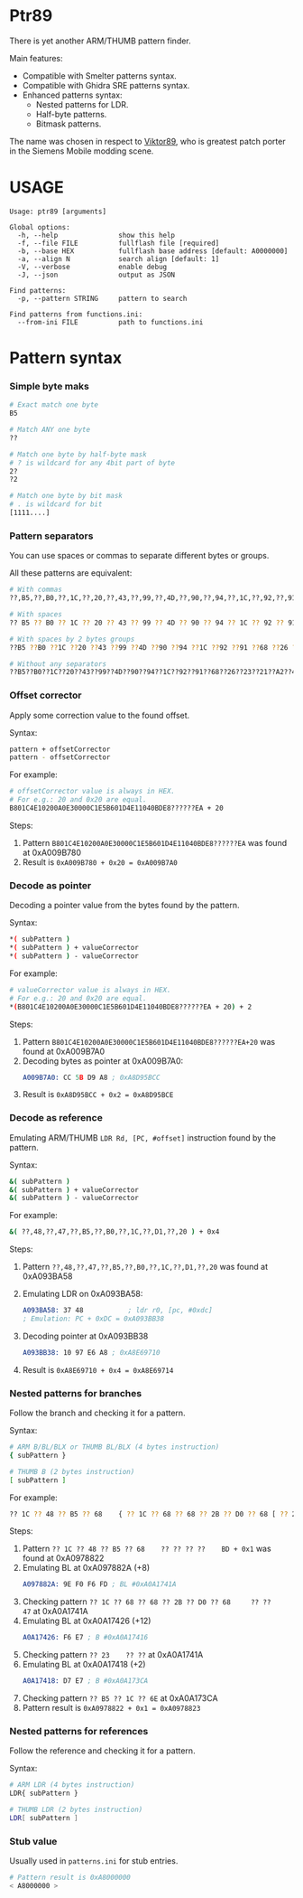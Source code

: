 # Ptr89

There is yet another ARM/THUMB pattern finder.

Main features:
- Compatible with Smelter patterns syntax.
- Compatible with Ghidra SRE patterns syntax.
- Enhanced patterns syntax:
	- Nested patterns for LDR.
	- Half-byte patterns.
	- Bitmask patterns.

The name was chosen in respect to [Viktor89](https://patches.kibab.com/user.php5?action=view_profile&id=4205), who is greatest patch porter in the Siemens Mobile modding scene.

# USAGE
```
Usage: ptr89 [arguments]

Global options:
  -h, --help               show this help
  -f, --file FILE          fullflash file [required]
  -b, --base HEX           fullflash base address [default: A0000000]
  -a, --align N            search align [default: 1]
  -V, --verbose            enable debug
  -J, --json               output as JSON

Find patterns:
  -p, --pattern STRING     pattern to search

Find patterns from functions.ini:
  --from-ini FILE          path to functions.ini
```

# Pattern syntax

### Simple byte maks
```bash
# Exact match one byte
B5

# Match ANY one byte
??

# Match one byte by half-byte mask
# ? is wildcard for any 4bit part of byte
2?
?2

# Match one byte by bit mask
# . is wildcard for bit
[1111....]
```

### Pattern separators
You can use spaces or commas to separate different bytes or groups.

All these patterns are equivalent:
```bash
# With commas
??,B5,??,B0,??,1C,??,20,??,43,??,99,??,4D,??,90,??,94,??,1C,??,92,??,91,??,68,??,26,??,23,??,21,??,A2,??,48,??,47

# With spaces
?? B5 ?? B0 ?? 1C ?? 20 ?? 43 ?? 99 ?? 4D ?? 90 ?? 94 ?? 1C ?? 92 ?? 91 ?? 68 ?? 26 ?? 23 ?? 21 ?? A2 ?? 48 ?? 47

# With spaces by 2 bytes groups
??B5 ??B0 ??1C ??20 ??43 ??99 ??4D ??90 ??94 ??1C ??92 ??91 ??68 ??26 ??23 ??21 ??A2 ??48 ??47

# Without any separators
??B5??B0??1C??20??43??99??4D??90??94??1C??92??91??68??26??23??21??A2??48??47
```

### Offset corrector
Apply some correction value to the found offset.

Syntax:
```bash
pattern + offsetCorrector
pattern - offsetCorrector
```

For example:
```bash
# offsetCorrector value is always in HEX.
# For e.g.: 20 and 0x20 are equal.
B801C4E10200A0E30000C1E5B601D4E11040BDE8??????EA + 20
```

Steps:
1. Pattern `B801C4E10200A0E30000C1E5B601D4E11040BDE8??????EA` was found at 0xA009B780
2. Result is `0xA009B780 + 0x20 = 0xA009B7A0`

### Decode as pointer
Decoding a pointer value from the bytes found by the pattern.

Syntax:
```bash
*( subPattern )
*( subPattern ) + valueCorrector
*( subPattern ) - valueCorrector
```

For example:
```bash
# valueCorrector value is always in HEX.
# For e.g.: 20 and 0x20 are equal.
*(B801C4E10200A0E30000C1E5B601D4E11040BDE8??????EA + 20) + 2
```

Steps:
1. Pattern `B801C4E10200A0E30000C1E5B601D4E11040BDE8??????EA+20` was found at 0xA009B7A0
2. Decoding bytes as pointer at 0xA009B7A0:
	```asm
	A009B7A0: CC 5B D9 A8 ; 0xA8D95BCC
	```
3. Result is `0xA8D95BCC + 0x2 = 0xA8D95BCE`

### Decode as reference
Emulating ARM/THUMB `LDR Rd, [PC, #offset]` instruction found by the pattern.

Syntax:
```bash
&( subPattern )
&( subPattern ) + valueCorrector
&( subPattern ) - valueCorrector
```

For example:
```bash
&( ??,48,??,47,??,B5,??,B0,??,1C,??,D1,??,20 ) + 0x4
```

Steps:
1. Pattern `??,48,??,47,??,B5,??,B0,??,1C,??,D1,??,20` was found at 0xA093BA58
2. Emulating LDR on 0xA093BA58:
	```asm
	A093BA58: 37 48           ; ldr r0, [pc, #0xdc]
	; Emulation: PC + 0xDC = 0xA093BB38
	```
3. Decoding pointer at 0xA093BB38
	```asm
	A093BB38: 10 97 E6 A8 ; 0xA8E69710
	```

3. Result is `0xA8E69710 + 0x4 = 0xA8E69714`

### Nested patterns for branches
Follow the branch and checking it for a pattern.

Syntax:
```bash
# ARM B/BL/BLX or THUMB BL/BLX (4 bytes instruction)
{ subPattern }

# THUMB B (2 bytes instruction)
[ subPattern ]
```

For example:
```bash
?? 1C ?? 48 ?? B5 ?? 68    { ?? 1C ?? 68 ?? 68 ?? 2B ?? D0 ?? 68 [ ?? 23 [ ?? B5 ?? 1C ?? 6E ] ] 47 }    BD + 0x1
```

Steps:
1. Pattern `?? 1C ?? 48 ?? B5 ?? 68    ?? ?? ?? ??    BD + 0x1` was found at 0xA0978822
2. Emulating BL at 0xA097882A (+8)
	```asm
	A097882A: 9E F0 F6 FD ; BL #0xA0A1741A
	```
3. Checking pattern `?? 1C ?? 68 ?? 68 ?? 2B ?? D0 ?? 68     ?? ??     47` at 0xA0A1741A
4. Emulating BL at 0xA0A17426 (+12)
	```asm
	A0A17426: F6 E7 ; B #0xA0A17416
	```
5. Checking pattern `?? 23    ?? ??` at 0xA0A1741A
6. Emulating BL at 0xA0A17418 (+2)
	```asm
	A0A17418: D7 E7 ; B #0xA0A173CA
	```
7. Checking pattern `?? B5 ?? 1C ?? 6E` at 0xA0A173CA
8. Pattern result is `0xA0978822 + 0x1 = 0xA0978823`

### Nested patterns for references
Follow the reference and checking it for a pattern.

Syntax:
```bash
# ARM LDR (4 bytes instruction)
LDR{ subPattern }

# THUMB LDR (2 bytes instruction)
LDR[ subPattern ]
```

### Stub value
Usually used in `patterns.ini` for stub entries.
```bash
# Pattern result is 0xA8000000
< A8000000 >
```
